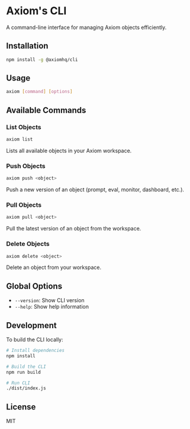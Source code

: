 # Axiom's CLI

A command-line interface for managing Axiom objects efficiently.

## Installation

```bash
npm install -g @axiomhq/cli
```

## Usage

```bash
axiom [command] [options]
```

## Available Commands

### List Objects

```bash
axiom list
```

Lists all available objects in your Axiom workspace.

### Push Objects

```bash
axiom push <object>
```

Push a new version of an object (prompt, eval, monitor, dashboard, etc.).

### Pull Objects

```bash
axiom pull <object>
```

Pull the latest version of an object from the workspace.

### Delete Objects

```bash
axiom delete <object>
```

Delete an object from your workspace.

## Global Options

- `--version`: Show CLI version
- `--help`: Show help information

## Development

To build the CLI locally:

```bash
# Install dependencies
npm install

# Build the CLI
npm run build

# Run CLI
./dist/index.js
```

## License

MIT
